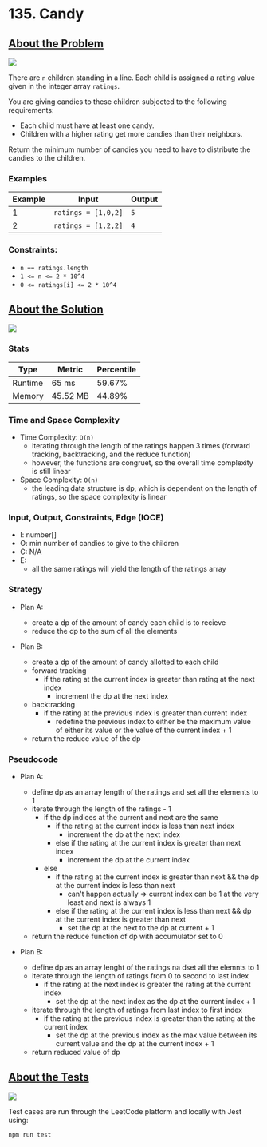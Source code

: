 # 135. Candy

## <a href='https://leetcode.com/problems/candy/?envType=daily-question&envId=2023-09-13'>About the Problem</a>

<img src='https://img.shields.io/badge/LeetCode-FFA116.svg?style=for-the-badge&logo=LeetCode&logoColor=white' />

There are `n` children standing in a line. Each child is assigned a rating value given in the integer array `ratings`.

You are giving candies to these children subjected to the following requirements:

- Each child must have at least one candy.
- Children with a higher rating get more candies than their neighbors.

Return the minimum number of candies you need to have to distribute the candies to the children.

### Examples

| Example| Input | Output |
| --- | --- | --- |
| 1 | `ratings = [1,0,2]` | `5` |
| 2 | `ratings = [1,2,2]` | `4` |

### Constraints:

- `n == ratings.length`
- `1 <= n <= 2 * 10^4`
- `0 <= ratings[i] <= 2 * 10^4`

## <a href='./candy.js'>About the Solution</a>

<img src='https://img.shields.io/badge/JavaScript-F7DF1E.svg?style=for-the-badge&logo=JavaScript&logoColor=black' />

### Stats
| Type | Metric | Percentile |
| --- | --- | --- |
| Runtime | 65 ms | 59.67% |
| Memory | 45.52 MB | 44.89% |

### Time and Space Complexity
  - Time Complexity: `O(n)`
    - iterating through the length of the ratings happen 3 times (forward tracking, backtracking, and the reduce function)
    - however, the functions are congruet, so the overall time complexity is still linear
  - Space Complexity: `O(n)`
    - the leading data structure is dp, which is dependent on the length of ratings, so the space complexity is linear

### Input, Output, Constraints, Edge (IOCE)

  - I: number[]
  - O: min number of candies to give to the children
  - C: N/A
  - E:
    - all the same ratings will yield the length of the ratings array

### Strategy
- Plan A:
  - create a dp of the amount of candy each child is to recieve
  - reduce the dp to the sum of all the elements

- Plan B:
  - create a dp of the amount of candy allotted to each child
  - forward tracking
    - if the rating at the current index is greater than rating at the next index
      - increment the dp at the next index
  - backtracking
    - if the rating at the previous index is greater than current index
      - redefine the previous index to either be the maximum value of either its value or the value of the current index + 1
  - return the reduce value of the dp

### Pseudocode
- Plan A:
  - define dp as an array length of the ratings and set all the elements to 1
  - iterate through the length of the ratings - 1
    - if the dp indices at the current and next are the same
      - if the rating at the current index is less than next index
        - increment the dp at the next index
      - else if the rating at the current index is greater than next index
        - increment the dp at the current index
    - else
      - if the rating at the current index is greater than next && the dp at the current index is less than next
        - can't happen actually => current index can be 1 at the very least and next is always 1
      - else if the rating at the current index is less than next && dp at the current index is greater than next
        - set the dp at the next to the dp at current + 1
  - return the reduce function of dp with accumulator set to 0

- Plan B:
  - define dp as an array lenght of the ratings na dset all the elemnts to 1
  - iterate through the length of ratings from 0 to second to last index
    - if the rating at the next index is greater the rating at the current index
      - set the dp at the next index as the dp at the current index + 1
  - iterate through the length of ratings from last index to first index
    - if the rating at the previous index is greater than the rating at the current index
      - set the dp at the previous index as the max value between its current value and the dp at the current index + 1
  - return reduced value of dp

## <a href='./candy.test.js'>About the Tests</a>

<img src='https://img.shields.io/badge/Jest-C21325.svg?style=for-the-badge&logo=Jest&logoColor=white' />

Test cases are run through the LeetCode platform and locally with Jest using:
```
npm run test
```